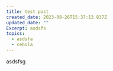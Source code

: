 ```yaml
---
title: test post
created_date: 2023-08-26T15:37:13.837Z
updated_date: ""
Excerpt: asdsfs
topics:
  - asdsfa
  - cebola
---
```

asdsfsg